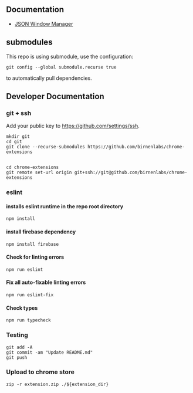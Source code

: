 ## Documentation

- [JSON Window Manager](window_manager/README.md)

## submodules

This repo is using submodule, use the configuration:

```shell
git config --global submodule.recurse true
```
to automatically pull dependencies.

## Developer Documentation
### git + ssh

Add your public key to https://github.com/settings/ssh.

```shell
mkdir git
cd git
git clone --recurse-submodules https://github.com/birnenlabs/chrome-extensions


cd chrome-extensions
git remote set-url origin git+ssh://git@github.com/birnenlabs/chrome-extensions
```

### eslint
#### installs eslint runtime in the repo root directory
```shell
npm install 
```

#### install firebase dependency
```shell
npm install firebase
```

#### Check for linting errors
```shell
npm run eslint
```

#### Fix all auto-fixable linting errors
```shell
npm run eslint-fix
```

#### Check types
```shell
npm run typecheck
```

### Testing

```shell
git add -A
git commit -am "Update README.md"
git push
```


### Upload to chrome store

```shell
zip -r extension.zip ./${extension_dir}
```

